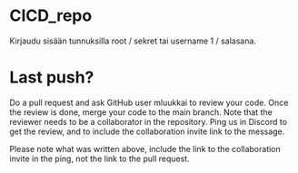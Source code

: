 # CICD_repo

Kirjaudu sisään tunnuksilla root / sekret tai username 1 / salasana.

# Last push?

Do a pull request and ask GitHub user mluukkai to review your code. Once the review is done, merge your code to the main branch. Note that the reviewer needs to be a collaborator in the repository. Ping us in Discord to get the review, and to include the collaboration invite link to the message.

Please note what was written above, include the link to the collaboration invite in the ping, not the link to the pull request.